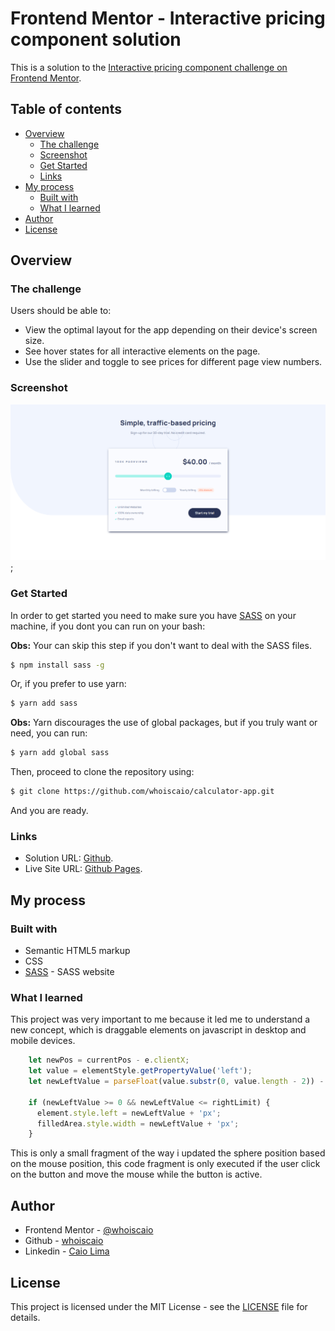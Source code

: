 # Frontend Mentor - Interactive pricing component solution

This is a solution to the [Interactive pricing component challenge on Frontend Mentor](https://www.frontendmentor.io/challenges/interactive-pricing-component-t0m8PIyY8).

## Table of contents

- [Overview](#overview)
  - [The challenge](#the-challenge)
  - [Screenshot](#screenshot)
  - [Get Started](#get-started)
  - [Links](#links)
- [My process](#my-process)
  - [Built with](#built-with)
  - [What I learned](#what-i-learned)
- [Author](#author)
- [License](#license)

## Overview

### The challenge

Users should be able to:

- View the optimal layout for the app depending on their device's screen size.
- See hover states for all interactive elements on the page.
- Use the slider and toggle to see prices for different page view numbers.

### Screenshot

![](./.github/screenshot.png);

### Get Started

In order to get started you need to make sure you have [SASS](https://sass-lang.com/) on your machine, if you dont you can run on your bash:

**Obs:** Your can skip this step if you don't want to deal with the SASS files.

```bash
$ npm install sass -g
```

Or, if you prefer to use yarn:

```bash
$ yarn add sass
```

**Obs:** Yarn discourages the use of global packages, but if you truly want or need, you can run:

```bash
$ yarn add global sass
```

Then, proceed to clone the repository using:

```bash
$ git clone https://github.com/whoiscaio/calculator-app.git
```

And you are ready.

### Links

- Solution URL: [Github](https://github.com/whoiscaio/interactive-pricing-component).
- Live Site URL: [Github Pages](https://whoiscaio.github.io/interactive-pricing-component/).

## My process

### Built with

- Semantic HTML5 markup
- CSS
- [SASS](https://sass-lang.com/) - SASS website

### What I learned

This project was very important to me because it led me to understand a new concept, which is draggable elements on javascript in desktop and mobile devices.

```js
    let newPos = currentPos - e.clientX;
    let value = elementStyle.getPropertyValue('left');
    let newLeftValue = parseFloat(value.substr(0, value.length - 2)) - newPos;

    if (newLeftValue >= 0 && newLeftValue <= rightLimit) {
      element.style.left = newLeftValue + 'px';
      filledArea.style.width = newLeftValue + 'px';
    }
``` 

This is only a small fragment of the way i updated the sphere position based on the mouse position, this code fragment is only executed if the user click on the button and move the mouse while the button is active.

## Author

- Frontend Mentor - [@whoiscaio](https://www.frontendmentor.io/profile/whoiscaio)
- Github - [whoiscaio](https://github.com/whoiscaio)
- Linkedin - [Caio Lima](https://www.linkedin.com/in/lima-caio/)

## License

This project is licensed under the MIT License - see the [LICENSE](LICENSE) file for details.

